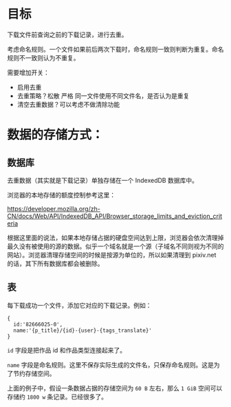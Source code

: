 # 目标

下载文件前查询之前的下载记录，进行去重。

考虑命名规则。一个文件如果前后两次下载时，命名规则一致则判断为重复。命名规则不一致则认为不重复。

需要增加开关：

- 启用去重
- 去重策略？松散 严格 同一文件使用不同文件名，是否认为是重复
- 清空去重数据？可以考虑不做清除功能

# 数据的存储方式：

## 数据库

去重数据（其实就是下载记录）单独存储在一个 IndexedDB 数据库中。

浏览器的本地存储的额度控制参考这里：

https://developer.mozilla.org/zh-CN/docs/Web/API/IndexedDB_API/Browser_storage_limits_and_eviction_criteria

根据这里面的说法，如果本地存储占据的硬盘空间达到上限，浏览器会依次清理掉最久没有被使用的源的数据。似乎一个域名就是一个源（子域名不同则视为不同的网站）。浏览器清理存储空间的时候是按源为单位的，所以如果清理到 pixiv.net 的话，其下所有数据库都会被删除。

## 表

每下载成功一个文件，添加它对应的下载记录。例如：

```
{
  id:'82666025-0',
  name:'{p_title}/{id}-{user}-{tags_translate}'
}
```

`id` 字段是把作品 id 和作品类型连接起来了。

`name` 字段是命名规则。这里不保存实际生成的文件名，只保存命名规则。这是为了节约存储空间。

上面的例子中，假设一条数据占据的存储空间为 `60 B` 左右，那么 `1 GiB` 空间可以存储约 `1800 w` 条记录。已经很多了。
